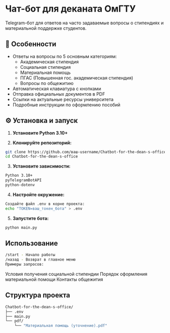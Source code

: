 # Чат-бот для деканата ОмГТУ

Telegram-бот для ответов на часто задаваемые вопросы о стипендиях и материальной поддержке студентов.

## 🚀 Особенности

- Ответы на вопросы по 5 основным категориям:
  - Академическая стипендия
  - Социальная стипендия
  - Материальная помощь
  - ПГАС (Повышенная гос. академическая стипендия)
  - Вопросы по общежитию
- Автоматическая клавиатура с кнопками
- Отправка официальных документов в PDF
- Ссылки на актуальные ресурсы университета
- Подробные инструкции по оформлению пособий

## ⚙️ Установка и запуск

1. **Установите Python 3.10+**

2. **Клонируйте репозиторий:**
```bash
git clone https://github.com/ваш-username/Chatbot-for-the-dean-s-office.git
cd Chatbot-for-the-dean-s-office
```

3. **Установите зависимости:**
```bash
Python 3.10+
pyTelegramBotAPI
python-dotenv
```

4. **Настройте окружение:**
```bash
Создайте файл .env в корне проекта:
echo "TOKEN=ваш_токен_бота" > .env
```

5. **Запустите бота:**
```bash
python main.py
```

## Использование
```bash
/start - Начало работы
/назад - Возврат в главное меню
Примеры запросов:
```
Условия получения социальной стипендии
Порядок оформления материальной помощи
Контакты общежития


## Структура проекта
```bash
Chatbot-for-the-dean-s-office/
├── .env
├── main.py
└── pdf/
    └── "Материальная помощь (уточнение).pdf"
```
